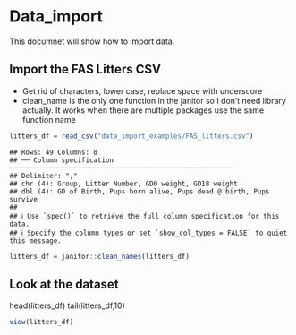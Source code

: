 Data_import
================

This documnet will show how to import data.

## Import the FAS Litters CSV

- Get rid of characters, lower case, replace space with underscore
- clean_name is the only one function in the janitor so I don’t need
  library actually. It works when there are multiple packages use the
  same function name

``` r
litters_df = read_csv("data_import_examples/FAS_litters.csv")
```

    ## Rows: 49 Columns: 8
    ## ── Column specification ────────────────────────────────────────────────────────
    ## Delimiter: ","
    ## chr (4): Group, Litter Number, GD0 weight, GD18 weight
    ## dbl (4): GD of Birth, Pups born alive, Pups dead @ birth, Pups survive
    ## 
    ## ℹ Use `spec()` to retrieve the full column specification for this data.
    ## ℹ Specify the column types or set `show_col_types = FALSE` to quiet this message.

``` r
litters_df = janitor::clean_names(litters_df)
```

## Look at the dataset

head(litters_df) tail(litters_df,10)

``` r
view(litters_df)
```
